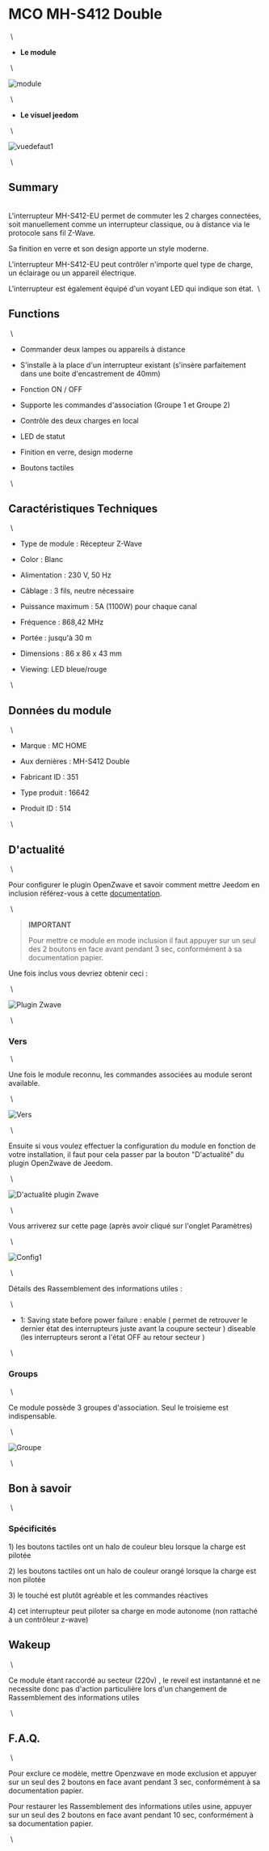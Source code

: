 MCO MH-S412 Double 
==================

 \

-   **Le module**

 \

![module](images/mco.mhs412/module.jpg)

 \

-   **Le visuel jeedom**

 \

![vuedefaut1](images/mco.mhs412/vuedefaut1.jpg)

 \

Summary 
------

 \
L'interrupteur MH-S412-EU permet de commuter les 2 charges connectées,
soit manuellement comme un interrupteur classique, ou à distance via le
protocole sans fil Z-Wave.

Sa finition en verre et son design apporte un style moderne.

L'interrupteur MH-S412-EU peut contrôler n'importe quel type de charge,
un éclairage ou un appareil électrique.

L'interrupteur est également équipé d'un voyant LED qui indique son
état.  \

Functions 
---------

 \

-   Commander deux lampes ou appareils à distance

-   S'installe à la place d'un interrupteur existant (s'insère
    parfaitement dans une boite d'encastrement de 40mm)

-   Fonction ON / OFF

-   Supporte les commandes d'association (Groupe 1 et Groupe 2)

-   Contrôle des deux charges en local

-   LED de statut

-   Finition en verre, design moderne

-   Boutons tactiles

 \

Caractéristiques Techniques 
---------------------------

 \

-   Type de module : Récepteur Z-Wave

-   Color : Blanc

-   Alimentation : 230 V, 50 Hz

-   Câblage : 3 fils, neutre nécessaire

-   Puissance maximum : 5A (1100W) pour chaque canal

-   Fréquence : 868,42 MHz

-   Portée : jusqu'à 30 m

-   Dimensions : 86 x 86 x 43 mm

-   Viewing: LED bleue/rouge

 \

Données du module 
-----------------

 \

-   Marque : MC HOME

-   Aux dernières : MH-S412 Double

-   Fabricant ID : 351

-   Type produit : 16642

-   Produit ID : 514

 \

D'actualité 
-------------

 \

Pour configurer le plugin OpenZwave et savoir comment mettre Jeedom en
inclusion référez-vous à cette
[documentation](https://jeedom.fr/doc/documentation/plugins/openzwave/fr_FR/openzwave.html).

 \

> **IMPORTANT**
>
> Pour mettre ce module en mode inclusion il faut appuyer sur un seul
> des 2 boutons en face avant pendant 3 sec, conformément à sa
> documentation papier.

Une fois inclus vous devriez obtenir ceci :

 \

![Plugin Zwave](images/mco.mhs412/information.jpg)

 \

### Vers 

 \

Une fois le module reconnu, les commandes associées au module seront
available.

 \

![Vers](images/mco.mhs412/commandes.jpg)

 \

Ensuite si vous voulez effectuer la configuration du module en fonction
de votre installation, il faut pour cela passer par la bouton
"D'actualité" du plugin OpenZwave de Jeedom.

 \

![D'actualité plugin Zwave](images/plugin/bouton_configuration.jpg)

 \

Vous arriverez sur cette page (après avoir cliqué sur l'onglet
Paramètres)

 \

![Config1](images/mco.mhs412/config1.jpg)

 \

Détails des Rassemblement des informations utiles :

 \

-   1: Saving state before power failure : enable ( permet de retrouver
    le dernier état des interrupteurs juste avant la coupure secteur )
    diseable (les interrupteurs seront a l'état OFF au retour secteur )

 \

### Groups 

 \

Ce module possède 3 groupes d'association. Seul le troisieme est
indispensable.

 \

![Groupe](images/mco.mhs412/groupe.jpg)

 \

Bon à savoir 
------------

 \

### Spécificités 

1\) les boutons tactiles ont un halo de couleur bleu lorsque la charge
est pilotée

2\) les boutons tactiles ont un halo de couleur orangé lorsque la charge
est non pilotée

3\) le touché est plutôt agréable et les commandes réactives

4\) cet interrupteur peut piloter sa charge en mode autonome (non
rattaché à un contrôleur z-wave)

Wakeup 
------

 \

Ce module étant raccordé au secteur (220v) , le reveil est instantanné
et ne necessite donc pas d'action particulière lors d'un changement de
Rassemblement des informations utiles

 \

F.A.Q. 
------

 \

Pour exclure ce modèle, mettre Openzwave en mode exclusion et appuyer
sur un seul des 2 boutons en face avant pendant 3 sec, conformément à sa
documentation papier.

Pour restaurer les Rassemblement des informations utiles usine, appuyer sur un seul des 2 boutons
en face avant pendant 10 sec, conformément à sa documentation papier.

 \

